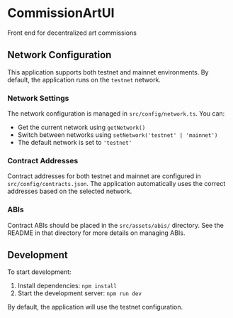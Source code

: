 # CommissionArtUI
Front end for decentralized art commissions

## Network Configuration

This application supports both testnet and mainnet environments. By default, the application runs on the `testnet` network.

### Network Settings

The network configuration is managed in `src/config/network.ts`. You can:

- Get the current network using `getNetwork()`
- Switch between networks using `setNetwork('testnet' | 'mainnet')`
- The default network is set to `'testnet'`

### Contract Addresses

Contract addresses for both testnet and mainnet are configured in `src/config/contracts.json`. The application automatically uses the correct addresses based on the selected network.

### ABIs

Contract ABIs should be placed in the `src/assets/abis/` directory. See the README in that directory for more details on managing ABIs.

## Development

To start development:

1. Install dependencies: `npm install`
2. Start the development server: `npm run dev`

By default, the application will use the testnet configuration.
